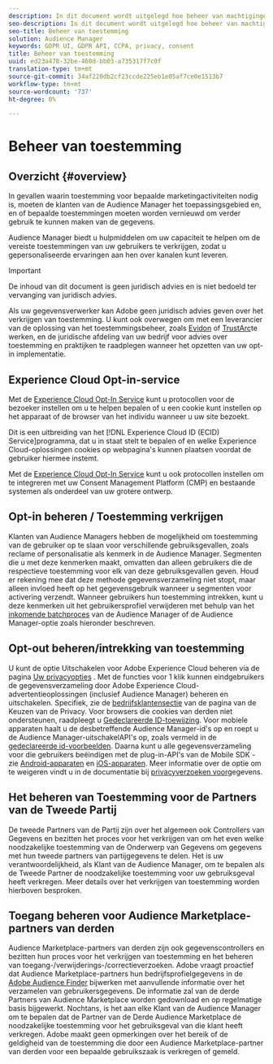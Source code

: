 ```yaml
---
description: In dit document wordt uitgelegd hoe beheer van machtigingen in de Audience Manager werkt.
seo-description: In dit document wordt uitgelegd hoe beheer van machtigingen in de Audience Manager werkt.
seo-title: Beheer van toestemming
solution: Audience Manager
keywords: GDPR UI, GDPR API, CCPA, privacy, consent
title: Beheer van toestemming
uuid: ed23a478-32be-460d-bb03-a735317f7c0f
translation-type: tm+mt
source-git-commit: 34af220db2cf23ccde225eb1e05af7ce0e1513b7
workflow-type: tm+mt
source-wordcount: '737'
ht-degree: 0%

---
```



# Beheer van toestemming

## Overzicht {#overview}

In gevallen waarin toestemming voor bepaalde marketingactiviteiten nodig is, moeten de klanten van de Audience Manager het toepassingsgebied en, en of bepaalde toestemmingen moeten worden vernieuwd om verder gebruik te kunnen maken van de gegevens.

Audience Manager biedt u hulpmiddelen om uw capaciteit te helpen om de vereiste toestemmingen van uw gebruikers te verkrijgen, zodat u gepersonaliseerde ervaringen aan hen over kanalen kunt leveren.

>[!IMPORTANT]
>
> De inhoud van dit document is geen juridisch advies en is niet bedoeld ter vervanging van juridisch advies.
>
> Als uw gegevensverwerker kan Adobe geen juridisch advies geven over het verkrijgen van toestemming. U kunt ook overwegen om met een leverancier van de oplossing van het toestemmingsbeheer, zoals [Evidon](https://theblog.adobe.com/evidon-builds-gdpr-universal-consent-integration-with-launch-by-adobe/) of [TrustArc](https://theblog.adobe.com/trustarc-builds-consent-integration-launch-adobe/)te werken, en de juridische afdeling van uw bedrijf voor advies over toestemming en praktijken te raadplegen wanneer het opzetten van uw opt-in implementatie.

## Experience Cloud Opt-in-service

Met de [Experience Cloud Opt-In Service](https://docs.adobe.com/content/help/en/id-service/using/implementation/opt-in-service/optin-overview.html) kunt u protocollen voor de bezoeker instellen om u te helpen bepalen of u een cookie kunt instellen op het apparaat of de browser van het individu wanneer u uw site bezoekt.

Dit is een uitbreiding van het [!DNL Experience Cloud ID (ECID) Service]programma, dat u in staat stelt te bepalen of en welke Experience Cloud-oplossingen cookies op webpagina&#39;s kunnen plaatsen voordat de gebruiker hiermee instemt.

Met de [Experience Cloud Opt-In Service](https://docs.adobe.com/content/help/en/id-service/using/implementation/opt-in-service/optin-overview.html) kunt u ook protocollen instellen om te integreren met uw Consent Management Platform (CMP) en bestaande systemen als onderdeel van uw grotere ontwerp.

## Opt-in beheren / Toestemming verkrijgen

Klanten van Audience Managers hebben de mogelijkheid om toestemming van de gebruiker op te slaan voor verschillende gebruiksgevallen, zoals reclame of personalisatie als kenmerk in de Audience Manager. Segmenten die u met deze kenmerken maakt, omvatten dan alleen gebruikers die de respectieve toestemming voor elk van deze gebruiksgevallen geven. Houd er rekening mee dat deze methode gegevensverzameling niet stopt, maar alleen invloed heeft op het gegevensgebruik wanneer u segmenten voor activering verzendt. Wanneer gebruikers hun toestemming intrekken, kunt u deze kenmerken uit het gebruikersprofiel verwijderen met behulp van het [inkomende batchproces](../../integration/sending-audience-data/batch-data-transfer-explained/inbound-file-contents.md) van de Audience Manager of de Audience Manager-optie zoals hieronder beschreven.

## Opt-out beheren/intrekking van toestemming

U kunt de optie Uitschakelen voor Adobe Experience Cloud beheren via de pagina [Uw privacyopties](https://www.adobe.com/privacy/opt-out.html#customeruse) . Met de functies voor 1 klik kunnen eindgebruikers de gegevensverzameling door Adobe Experience Cloud-advertentieoplossingen (inclusief Audience Manager) beheren en uitschakelen. Specifiek, zie de [bedrijfsklantensectie](https://www.adobe.com/privacy/opt-out.html#customeruse) van de pagina van de Keuzen van de Privacy. Voor browsers die cookies van derden niet ondersteunen, raadpleegt u [Gedeclareerde ID-toewijzing](../../features/declared-ids.md#declared-id-targeting). Voor mobiele apparaten haalt u de desbetreffende Audience Manager-id&#39;s op en roept u de Audience Manager-uitschakelAPI&#39;s op, zoals vermeld in de [gedeclareerde id-voorbeelden](../../features/declared-ids.md#opt-out-examples). Daarna kunt u alle gegevensverzameling voor die gebruikers beëindigen met de plug-in-API&#39;s van de Mobile SDK - zie [Android-apparaten](https://docs.adobe.com/content/help/en/mobile-services/android/gdpr-privacy-android/privacy.html) en [iOS-apparaten](https://docs.adobe.com/content/help/en/mobile-services/ios/privacy-gdpr-ios/privacy.html). Meer informatie over de optie om te weigeren vindt u in de documentatie bij [privacyverzoeken voor](../../overview/data-security-and-privacy/data-privacy-requests.md)gegevens.

## Het beheren van Toestemming voor de Partners van de Tweede Partij

De tweede Partners van de Partij zijn over het algemeen ook Controllers van Gegevens en bezitten het proces voor het verkrijgen van om het even welke noodzakelijke toestemming van de Onderwerp van Gegevens om gegevens met hun tweede partners van partijgegevens te delen. Het is uw verantwoordelijkheid, als Klant van de Audience Manager, om te bepalen als de Tweede Partner de noodzakelijke toestemming voor uw gebruiksgeval heeft verkregen. Meer details over het verkrijgen van toestemming worden hierboven besproken.

## Toegang beheren voor Audience Marketplace-partners van derden

Audience Marketplace-partners van derden zijn ook gegevenscontrollers en bezitten hun proces voor het verkrijgen van toestemming en het beheren van toegang-/verwijderings-/correctieverzoeken. Adobe vraagt proactief dat Audience Marketplace-partners hun bedrijfsprofielgegevens in de [Adobe Audience Finder](https://www.adobe-audience-finder.com/) bijwerken met aanvullende informatie over het verzamelen van gebruikersgegevens. De informatie zal van de derde Partners van Audience Marketplace worden gedownload en op regelmatige basis bijgewerkt. Nochtans, is het aan elke Klant van de Audience Manager om te bepalen dat de Partner van de Derde Audience Marketplace de noodzakelijke toestemming voor het gebruiksgeval van die klant heeft verkregen. Adobe maakt geen opmerkingen over het bereik of de geldigheid van de toestemming die door een Audience Marketplace-partner van derden voor een bepaalde gebruikszaak is verkregen of gemeld.
